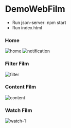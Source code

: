 # DemoWebFilm
- Run json-server: npm start
- Run index.html

### Home
![home](https://user-images.githubusercontent.com/45823921/169244890-9065184e-392b-4755-9490-c57f324f8fd8.png)
![notification](https://user-images.githubusercontent.com/45823921/169244912-0a6c6809-4e28-4009-987c-0631f4a3a107.png)

### Filter Film
![filter](https://user-images.githubusercontent.com/45823921/168840197-dd27fe23-89c2-4571-bf71-a9815d52cf2a.png)

### Content Film
![content](https://user-images.githubusercontent.com/45823921/168840299-1e494c1b-90ae-43b6-9bf2-a8423f1af01c.png)

### Watch Film
![watch-1](https://user-images.githubusercontent.com/45823921/168840493-87fc6c95-b67d-4f20-940e-ecb0bee54925.png)
